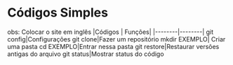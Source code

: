 # Códigos Simples 
obs: Colocar o site em inglês 
|Códigos | Funções|
|--------|--------|
git config|Configurações 
git clone|Fazer um repositório
mkdir EXEMPLO| Criar uma pasta
cd EXEMPLO|Entrar nessa pasta 
git restore|Restaurar versões antigas do arquivo 
git status|Mostrar status do código 
